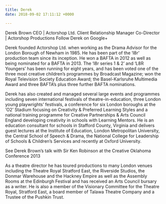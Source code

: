 ```yaml
---
title: Derek
date: 2018-09-02 17:11:12 +0000

---
```

Derek Brown
CEO | Actorshop Ltd.
Client Relationship Manager
Co-Director | Actorshop Productions
Follow Derek on Google+

Derek founded Actorshop Ltd. when working as the Drama Advisor for the London Borough of Newham in 1985.  He has been part of the ‘l8r’ production team since its inception.  He won a BAFTA in 2012 as well as being nominated for a BAFTA in 2013.  The ‘l8r series 1 & 2’ and ‘L8R Youngers’ has been running for eight years, and has been voted one of the three most creative children’s programmes by Broadcast Magazine; won the Royal Television Society Education Award; the Basel-Karlsruhe Multimedia Award and three BAFTA’s plus three further BAFTA nominations.

Derek has also created and managed several large events and programmes including seven international festivals of theatre-in-education, three London young playwrights’ festivals, a conference for six London boroughs at the ‘O2’ Stadium focusing on Creativity & Preferred Learning Styles and a national training programme for Creative Partnerships & Arts Council England developing creativity in schools with Learning Mentors.   He is an education consultant for schools in Stafford County, Virginia and delivers guest lectures at the Institute of Education, London Metropolitan University, the Central School of Speech & Drama, the National College for Leadership of Schools & Children’s Services and recently at Oxford University.

See Derek Brown’s talk with Sir Ken Robinson at the Creative Oklahoma Conference 2013

As a theatre director he has toured productions to many London venues including the Theatre Royal Stratford East, the Riverside Studios, the Donmar Warehouse and the Hackney Empire as well as the Assembly Rooms at the Edinburgh Festival and has received an Arts Council bursary as a writer.  He is also a member of the Visionary Committee for the Theatre Royal, Stratford East, a board member of Talawa Theatre Company and a Trustee of the Pushkin Trust.